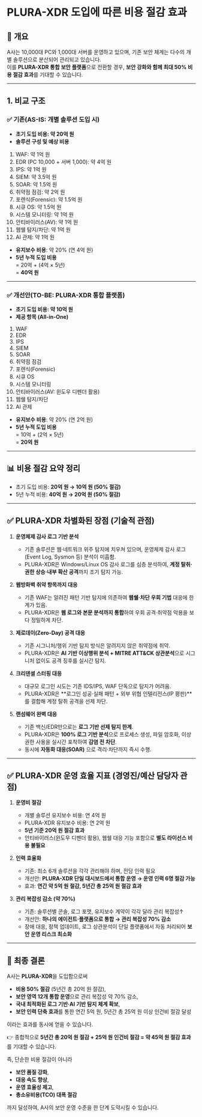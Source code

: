 # PLURA-XDR 도입에 따른 비용 절감 효과

## 📌 개요
A사는 10,000대 PC와 1,000대 서버를 운영하고 있으며, 기존 보안 체계는 다수의 개별 솔루션으로 분산되어 관리되고 있습니다.  
이를 **PLURA-XDR 통합 보안 플랫폼**으로 전환할 경우, **보안 강화와 함께 최대 50% 비용 절감 효과**를 기대할 수 있습니다.

---

## 1. 비교 구조

### ✅ 기존(AS-IS: 개별 솔루션 도입 시)
- **초기 도입 비용: 약 20억 원**
- **솔루션 구성 및 예상 비용**
1. WAF: 약 1억 원  
2. EDR (PC 10,000 + 서버 1,000): 약 4억 원  
3. IPS: 약 1억 원  
4. SIEM: 약 3.5억 원  
5. SOAR: 약 1.5억 원  
6. 취약점 점검: 약 2억 원  
7. 포렌식(Forensic): 약 1.5억 원  
8. 시큐 OS: 약 1.5억 원  
9. 시스템 모니터링: 약 1억 원  
10. 안티바이러스(AV): 약 1억 원  
11. 웹쉘 탐지/차단: 약 1억 원  
12. AI 관제: 약 1억 원  

- **유지보수 비용**: 약 20% (연 4억 원)  
- **5년 누적 도입 비용**  
  = 20억 + (4억 × 5년)  
  = **40억 원**

---

### ✅ 개선안(TO-BE: PLURA-XDR 통합 플랫폼)
- **초기 도입 비용: 약 10억 원**
- **제공 항목 (All-in-One)**
1. WAF  
2. EDR  
3. IPS  
4. SIEM  
5. SOAR  
6. 취약점 점검  
7. 포렌식(Forensic)  
8. 시큐 OS  
9. 시스템 모니터링  
10. 안티바이러스(AV: 윈도우 디펜더 활용)  
11. 웹쉘 탐지/차단  
12. AI 관제  

- **유지보수 비용**: 약 20% (연 2억 원)  
- **5년 누적 도입 비용**  
  = 10억 + (2억 × 5년)  
  = **20억 원**

---

## 📊 비용 절감 요약 정리
- 초기 도입 비용: **20억 원 → 10억 원 (50% 절감)**  
- 5년 누적 비용: **40억 원 → 20억 원 (50% 절감)**

---

## ✅ PLURA-XDR 차별화된 장점 (기술적 관점)

1. **운영체제 감사 로그 기반 분석**  
   - 기존 솔루션은 웹·네트워크 위주 탐지에 치우쳐 있으며, 운영체제 감사 로그(Event Log, Sysmon 등) 분석이 미흡함.  
   - PLURA-XDR은 Windows/Linux OS 감사 로그를 심층 분석하여, **계정 탈취·권한 상승·내부 확산 공격**까지 조기 탐지 가능.  

2. **웹방화벽 취약 항목까지 대응**  
   - 기존 WAF는 알려진 패턴 기반 탐지에 의존하여 **웹쉘·차단 우회 기법** 대응에 한계가 있음.  
   - PLURA-XDR은 **웹 로그와 본문 분석까지 통합**하여 우회 공격·취약점 악용을 보다 정밀하게 차단.  

3. **제로데이(Zero-Day) 공격 대응**  
   - 기존 시그니처/행위 기반 탐지 방식은 알려지지 않은 취약점에 취약.  
   - PLURA-XDR은 **AI 기반 이상행위 분석 + MITRE ATT&CK 상관분석**으로 시그니처 없이도 공격 징후를 실시간 탐지.  

4. **크리덴셜 스터핑 대응**  
   - 대규모 로그인 시도는 기존 IDS/IPS, WAF 단독으로 탐지가 어려움.  
   - PLURA-XDR은 **로그인 성공·실패 패턴 + 외부 위협 인텔리전스(IP 평판)**를 결합해 계정 탈취 공격을 선제 차단.  

5. **랜섬웨어 완벽 대응**  
   - 기존 백신/EDR만으로는 **로그 기반 선제 탐지 한계**.  
   - PLURA-XDR은 **100% 로그 기반 분석**으로 프로세스 생성, 파일 암호화, 이상 권한 사용을 실시간 포착하여 **감염 전 차단**.  
   - 동시에 **자동화 대응(SOAR)** 으로 격리·차단까지 즉시 수행.  

---

## ✅ PLURA-XDR 운영 효율 지표 (경영진/예산 담당자 관점)

1. **운영비 절감**  
   - 개별 솔루션 유지보수 비용: 연 4억 원  
   - PLURA-XDR 유지보수 비용: 연 2억 원  
   - **5년 기준 20억 원 절감 효과**  
   - 안티바이러스(윈도우 디펜더 활용), 웹쉘 대응 기능 포함으로 **별도 라이선스 비용 불필요**  

2. **인력 효율화**  
   - 기존: 최소 6개 솔루션을 각각 관리해야 하며, 전담 인력 필요  
   - 개선안: **PLURA-XDR 단일 대시보드에서 통합 운영 → 운영 인력 6명 절감 가능**  
   - 효과: **연간 약 5억 원 절감, 5년간 총 25억 원 절감 효과**  

3. **관리 복잡성 감소 (약 70%)**  
   - 기존: 솔루션별 콘솔, 로그 포맷, 유지보수 계약이 각각 달라 관리 복잡성↑  
   - 개선안: **하나의 에이전트·플랫폼으로 통합 → 관리 복잡성 70% 감소**  
   - 장애 대응, 정책 업데이트, 로그 상관분석이 단일 플랫폼에서 자동 처리되어 **보안 운영 리스크 최소화**  

---

## 📌 최종 결론

A사는 **PLURA-XDR**을 도입함으로써  

- **비용 50% 절감** (5년간 총 20억 원 절감),  
- **보안 영역 12개 통합 운영**으로 관리 복잡성 약 70% 감소,  
- **국내 최적화된 로그 기반·AI 기반 탐지 체계 확보**,  
- **보안 인력 단축 효과**를 통한 연간 5억 원, 5년간 총 25억 원 이상 인건비 절감 달성  

이라는 효과를 동시에 얻을 수 있습니다.  

👉 종합적으로 **5년간 총 20억 원 절감 + 25억 원 인건비 절감 = 약 45억 원 절감 효과**를 기대할 수 있습니다.  

즉, 단순한 비용 절감이 아니라  
- **보안 품질 강화**,  
- **대응 속도 향상**,  
- **운영 효율성 제고**,  
- **총소유비용(TCO) 대폭 절감**  

까지 달성하여, A사의 보안 운영 수준을 한 단계 도약시킬 수 있습니다.  
